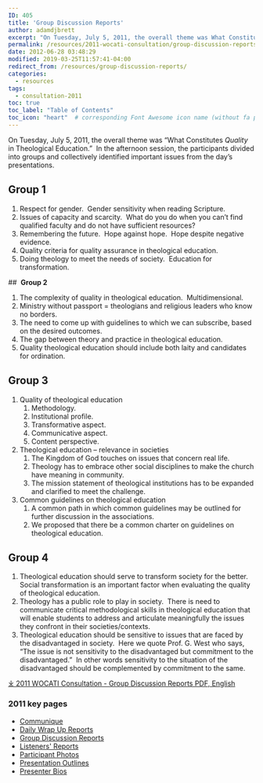 ```yaml
---
ID: 405
title: 'Group Discussion Reports'
author: adamdjbrett
excerpt: "On Tuesday, July 5, 2011, the overall theme was What Constitutes _Quality_ in Theological Education.  In the afternoon session, the participants divided into groups and collectively identified important issues from the day’s presentations."
permalink: /resources/2011-wocati-consultation/group-discussion-reports/
date: 2012-06-28 03:48:29
modified: 2019-03-25T11:57:41-04:00
redirect_from: /resources/group-discussion-reports/
categories:
  - resources
tags:
  - consultation-2011
toc: true
toc_label: "Table of Contents"
toc_icon: "heart"  # corresponding Font Awesome icon name (without fa prefix)    
---
```


On Tuesday, July 5, 2011, the overall theme was “What Constitutes _Quality_ in Theological Education.”  In the afternoon session, the participants divided into groups and collectively identified important issues from the day’s presentations.

## **Group 1**

1.  Respect for gender.  Gender sensitivity when reading Scripture.
2.  Issues of capacity and scarcity.  What do you do when you can’t find qualified faculty and do not have sufficient resources?
3.  Remembering the future.  Hope against hope.  Hope despite negative evidence.
4.  Quality criteria for quality assurance in theological education.
5.  Doing theology to meet the needs of society.  Education for transformation.

##  **Group 2**

1.  The complexity of quality in theological education.  Multidimensional.
2.  Ministry without passport = theologians and religious leaders who know no borders.
3.  The need to come up with guidelines to which we can subscribe, based on the desired outcomes.
4.  The gap between theory and practice in theological education.
5.  Quality theological education should include both laity and candidates for ordination.

## **Group 3**

1.  Quality of theological education
    1.  Methodology.
    2.  Institutional profile.
    3.  Transformative aspect.
    4.  Communicative aspect.
    5.  Content perspective.
2.  Theological education – relevance in societies
    1.  The Kingdom of God touches on issues that concern real life.
    2.  Theology has to embrace other social disciplines to make the church have meaning in community.
    3.  The mission statement of theological institutions has to be expanded and clarified to meet the challenge.
3.  Common guidelines on theological education
    1.  A common path in which common guidelines may be outlined for further discussion in the associations.
    2.  We proposed that there be a common charter on guidelines on theological education.

## **Group 4**

1.  Theological education should serve to transform society for the better.  Social transformation is an important factor when evaluating the quality of theological education.
2.  Theology has a public role to play in society.  There is need to communicate critical methodological skills in theological education that will enable students to address and articulate meaningfully the issues they confront in their societies/contexts.
3.  Theological education should be sensitive to issues that are faced by the disadvantaged in society.  Here we quote Prof. G. West who says, “The issue is not sensitivity to the disadvantaged but commitment to the disadvantaged.”  In other words sensitivity to the situation of the disadvantaged should be complemented by commitment to the same.

[&#10515; 2011 WOCATI Consultation - Group Discussion Reports PDF, English](https://www.wocati.org/wp-content/uploads/2012/06/Group-Discussion-Reports.pdf)


### 2011 key pages

*   [Communique](/resources/2011-wocati-consultation/2011-communique/)
*   [Daily Wrap Up Reports](/resources/2011-wocati-consultation/daily-wrap-up-reports/)
*   [Group Discussion Reports](/resources/2011-wocati-consultation/group-discussion-reports/)
*   [Listeners' Reports](/resources/2011-wocati-consultation/listenerss-reports/)
*   [Participant Photos](/resources/2011-wocati-consultation/2011-participant-photos/)
*   [Presentation Outlines](/resources/2011-wocati-consultation/presentation-outlines/)
*   [Presenter Bios](/resources/2011-wocati-consultation/presenter-bios/)
